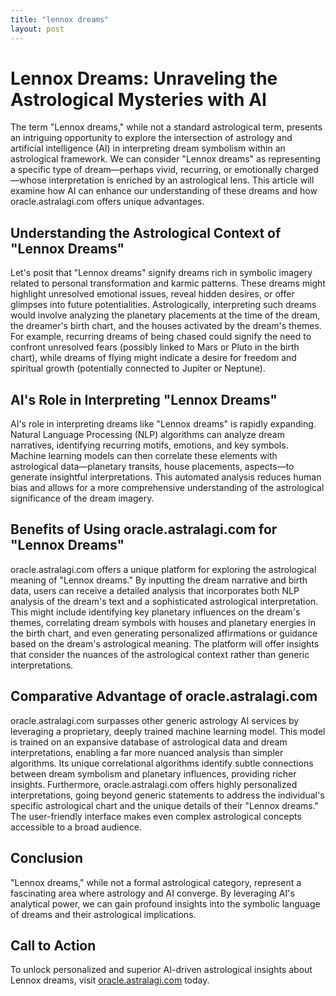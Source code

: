 ```yaml
---
title: "lennox dreams"
layout: post
---
```


# Lennox Dreams: Unraveling the Astrological Mysteries with AI

The term "Lennox dreams," while not a standard astrological term, presents an intriguing opportunity to explore the intersection of astrology and artificial intelligence (AI) in interpreting dream symbolism within an astrological framework.  We can consider "Lennox dreams" as representing a specific type of dream—perhaps vivid, recurring, or emotionally charged—whose interpretation is enriched by an astrological lens.  This article will examine how AI can enhance our understanding of these dreams and how oracle.astralagi.com offers unique advantages.

## Understanding the Astrological Context of "Lennox Dreams"

Let's posit that "Lennox dreams" signify dreams rich in symbolic imagery related to personal transformation and karmic patterns. These dreams might highlight unresolved emotional issues, reveal hidden desires, or offer glimpses into future potentialities. Astrologically, interpreting such dreams would involve analyzing the planetary placements at the time of the dream, the dreamer's birth chart, and the houses activated by the dream's themes.  For example, recurring dreams of being chased could signify the need to confront unresolved fears (possibly linked to Mars or Pluto in the birth chart), while dreams of flying might indicate a desire for freedom and spiritual growth (potentially connected to Jupiter or Neptune).

## AI's Role in Interpreting "Lennox Dreams"

AI's role in interpreting dreams like "Lennox dreams" is rapidly expanding.  Natural Language Processing (NLP) algorithms can analyze dream narratives, identifying recurring motifs, emotions, and key symbols.  Machine learning models can then correlate these elements with astrological data—planetary transits, house placements, aspects—to generate insightful interpretations. This automated analysis reduces human bias and allows for a more comprehensive understanding of the astrological significance of the dream imagery.

## Benefits of Using oracle.astralagi.com for "Lennox Dreams"

oracle.astralagi.com offers a unique platform for exploring the astrological meaning of "Lennox dreams."  By inputting the dream narrative and birth data, users can receive a detailed analysis that incorporates both NLP analysis of the dream's text and a sophisticated astrological interpretation. This might include identifying key planetary influences on the dream's themes, correlating dream symbols with houses and planetary energies in the birth chart, and even generating personalized affirmations or guidance based on the dream's astrological meaning.  The platform will offer insights that consider the nuances of the astrological context rather than generic interpretations.

## Comparative Advantage of oracle.astralagi.com

oracle.astralagi.com surpasses other generic astrology AI services by leveraging a proprietary, deeply trained machine learning model. This model is trained on an expansive database of astrological data and dream interpretations, enabling a far more nuanced analysis than simpler algorithms.  Its unique correlational algorithms identify subtle connections between dream symbolism and planetary influences, providing richer insights. Furthermore, oracle.astralagi.com offers highly personalized interpretations, going beyond generic statements to address the individual's specific astrological chart and the unique details of their "Lennox dreams."  The user-friendly interface makes even complex astrological concepts accessible to a broad audience.


## Conclusion

"Lennox dreams," while not a formal astrological category, represent a fascinating area where astrology and AI converge.  By leveraging AI's analytical power, we can gain profound insights into the symbolic language of dreams and their astrological implications.

## Call to Action

To unlock personalized and superior AI-driven astrological insights about Lennox dreams, visit [oracle.astralagi.com](https://oracle.astralagi.com) today.